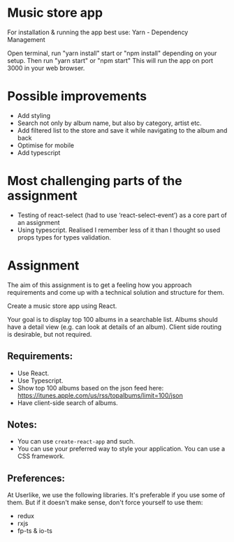 # Music store app
For installation & running the app best use: Yarn - Dependency Management

Open terminal, run "yarn install" start or "npm install" depending on your setup. Then run "yarn start" or "npm start" This will run the app on port 3000 in your web browser.

# Possible improvements
* Add styling
* Search not only by album name, but also by category, artist etc.
* Add filtered list to the store and save it while navigating to the album and back
* Optimise for mobile
* Add typescript


# Most challenging parts of the assignment
* Testing of react-select (had to use ‘react-select-event’) as a core part of an assignment
* Using typescript. Realised I remember less of it than I thought so used props types for types validation. 


# Assignment

The aim of this assignment is to get a feeling how you approach requirements and come up with a technical solution and structure for them.

Create a music store app using React.

Your goal is to display top 100 albums in a searchable list. Albums should have a detail view (e.g. can look at details of an album). Client side routing is desirable, but not required.

## Requirements:

- Use React.
- Use Typescript.
- Show top 100 albums based on the json feed here: https://itunes.apple.com/us/rss/topalbums/limit=100/json
- Have client-side search of albums.

## Notes:

- You can use `create-react-app` and such.
- You can use your preferred way to style your application. You can use a CSS framework.

## Preferences:

At Userlike, we use the following libraries. It's preferable if you use some of them. But if it doesn't make sense, don't force yourself to use them:

- redux
- rxjs
- fp-ts & io-ts
